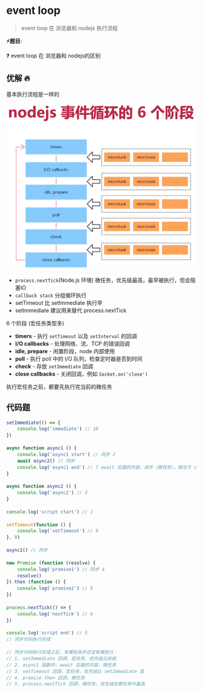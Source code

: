 # event loop

> event loop 在 浏览器和 nodejs 执行流程

**⚡题目**:

❓ event loop 在 浏览器和 nodejs的区别

## 优解 🔥

基本执行流程是一样的

![nodejs 事件循环](./nodejs-event-loop.png)

- `process.nextTick`(Node.js 环境) 微任务，优先级最高，最早被执行，但会阻塞IO
- `callback stack` 分组循环执行
- setTimeout 比 setImmediate 执行早
- setImmediate 建议用来替代 process.nextTick

6 个阶段 (宏任务类型多)

- **timers** - 执行 `setTimeout` 以及 `setInterval` 的回调
- **I/O callbacks** - 处理网络、流、TCP 的错误回调
- **idle, prepare** - 闲置阶段，node 内部使用
- **poll** - 执行 poll 中的 I/O 队列，检查定时器是否到时间
- **check** - 存放 `setImmediate` 回调
- **close callbacks** - 关闭回调，例如 `Socket.on('close')`

执行宏任务之前，都要先执行完当前的微任务

## 代码题

```js
setImmediate(() => {
    console.log('immediate') // 10
})

async function async1 () {
    console.log('async1 start') // 同步 2
    await async2() // 同步
    console.log('async1 end') // 7 await 后面的内容，异步（微任务），相当于 callback 函数里的内容
}

async function async2 () {
    console.log('async2') // 3
}

console.log('script start') // 1

setTimeout(function () {
    console.log('setTimeout') // 9
}, 0)

async1() // 同步

new Promise (function (resolve) {
    console.log('promise1') // 同步 4
    resolve()
}).then (function () {
    console.log('promise2') // 8
})

process.nextTick(() => {
    console.log('nextTick') // 6
})

console.log('script end') // 5
// 同步代码执行完成

// 同步代码执行完成之后，有哪些异步还没有被执行：
// 1. setImmediate 回调，宏任务，优先级比较低
// 2. async1 函数中，await 后面的内容，微任务
// 3. setTimeout 回调，宏任务，优先级比 setImmediate 高
// 4. promise then 回调，微任务
// 5. process.nextTick 回调，微任务，优先级在微任务中最高

```


